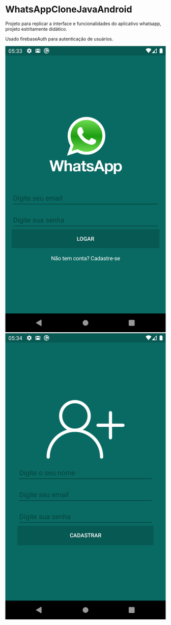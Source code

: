 # WhatsAppCloneJavaAndroid
Projeto para replicar a interface e funcionalidades do aplicativo whatsapp, projeto estritamente didático.

Usado firebaseAuth para autenticação de usuários.

![alt text](https://github.com/AnthoniIP/WhatsAppCloneJavaAndroid/blob/master/screenshots/device-2020-06-16-023400.png?raw=true)
![alt text](https://github.com/AnthoniIP/WhatsAppCloneJavaAndroid/blob/master/screenshots/device-2020-06-16-023419.png?raw=true)
